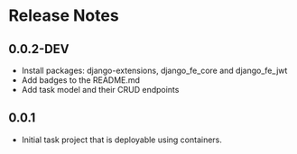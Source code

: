 # Release Notes



## 0.0.2-DEV

- Install packages: django-extensions, django_fe_core and django_fe_jwt
- Add badges to the README.md
- Add task model and their CRUD endpoints



## 0.0.1

- Initial task project that is deployable using containers.
